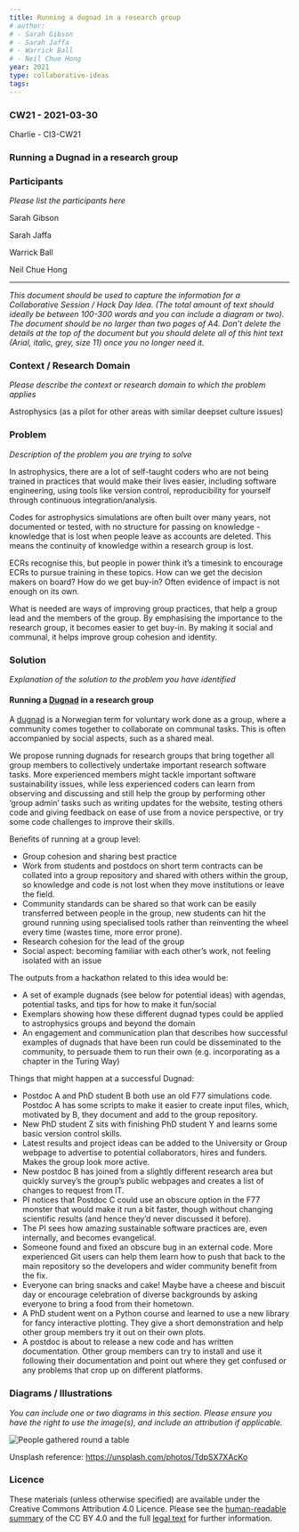 ```yaml
---
title: Running a dugnad in a research group
# author:
# - Sarah Gibson
# - Sarah Jaffa
# - Warrick Ball
# - Neil Chue Hong
year: 2021
type: collaborative-ideas
tags:
---
```


### CW21 - 2021-03-30

Charlie - CI3-CW21


### Running a Dugnad in a research group


### **Participants**

_Please list the participants here_

Sarah Gibson

Sarah Jaffa

Warrick Ball

Neil Chue Hong



---


_This document should be used to capture the information for a Collaborative Session / Hack Day Idea. (The total amount of text should ideally be between 100-300 words and you can include a diagram or two). The document should be no larger than two pages of A4. Don’t delete the details at the top of the document but you should delete all of this hint text (Arial, italic, grey, size 11) once you no longer need it._


### **Context / Research Domain**

_Please describe the context or research domain to which the problem applies_

Astrophysics (as a pilot for other areas with similar deepset culture issues)


### **Problem**

_Description of the problem you are trying to solve_

In astrophysics, there are a lot of self-taught coders who are not being trained in practices that would make their lives easier, including software engineering, using tools like version control, reproducibility for yourself through continuous integration/analysis.

Codes for astrophysics simulations are often built over many years, not documented or tested, with no structure for passing on knowledge - knowledge that is lost when people leave as accounts are deleted. This means the continuity of knowledge within a research group is lost. 

ECRs recognise this, but people in power think it’s a timesink to encourage ECRs to pursue training in these topics. How can we get the decision makers on board? How do we get buy-in? Often evidence of impact is not enough on its own.

What is needed are ways of improving group practices, that help a group lead and the members of the group. By emphasising the importance to the research group, it becomes easier to get buy-in. By making it social and communal, it helps improve group cohesion and identity.


### **Solution**

_Explanation of the solution to the problem you have identified_


#### Running a [Dugnad](https://en.wikipedia.org/wiki/Communal_work#Norway) in a research group

A [dugnad](https://en.wikipedia.org/wiki/Communal_work#Norway) is a Norwegian term for voluntary work done as a group, where a community comes together to collaborate on communal tasks. This is often accompanied by social aspects, such as a shared meal.

We propose running dugnads for research groups that bring together all group members to collectively undertake important research software tasks. More experienced members might tackle important software sustainability issues, while less experienced coders can learn from observing and discussing and still help the group by performing other ‘group admin’ tasks such as writing updates for the website, testing others code and giving feedback on ease of use from a novice perspective, or try some code challenges to improve their skills.

Benefits of running at a group level:



*   Group cohesion and sharing best practice
*   Work from students and postdocs on short term contracts can be collated into a group repository and shared with others within the group, so knowledge and code is not lost when they move institutions or leave the field.
*   Community standards can be shared so that work can be easily transferred between people in the group, new students can hit the ground running using specialised tools rather than reinventing the wheel every time (wastes time, more error prone).
*   Research cohesion for the lead of the group
*   Social aspect: becoming familiar with each other’s work, not feeling isolated with an issue

The outputs from a hackathon related to this idea would be:



*   A set of example dugnads (see below for potential ideas) with agendas, potential tasks, and tips for how to make it fun/social
*   Exemplars showing how these different dugnad types could be applied to astrophysics groups and beyond the domain
*   An engagement and communication plan that describes how successful examples of dugnads that have been run could be disseminated to the community, to persuade them to run their own (e.g. incorporating as a chapter in the Turing Way)

Things that might happen at a successful Dugnad:



*   Postdoc A and PhD student B both use an old F77 simulations code. Postdoc A has some scripts to make it easier to create input files, which, motivated by B, they document and add to the group repository.
*   New PhD student Z sits with finishing PhD student Y and learns some basic version control skills.
*   Latest results and project ideas can be added to the University or Group webpage to advertise to potential collaborators, hires and funders. Makes the group look more active.
*   New postdoc B has joined from a slightly different research area but quickly survey’s the group’s public webpages and creates a list of changes to request from IT. 
*   PI notices that Postdoc C could use an obscure option in the F77 monster that would make it run a bit faster, though without changing scientific results (and hence they’d never discussed it before).
*   The PI sees how amazing sustainable software practices are, even internally, and becomes evangelical.
*   Someone found and fixed an obscure bug in an external code. More experienced Git users can help them learn how to push that back to the main repository so the developers and wider community benefit from the fix.
*   Everyone can bring snacks and cake! Maybe have a cheese and biscuit day or encourage celebration of diverse backgrounds by asking everyone to bring a food from their hometown.
*   A PhD student went on a Python course and learned to use a new library for fancy interactive plotting. They give a short demonstration and help other group members try it out on their own plots.
*   A postdoc is about to release a new code and has written documentation. Other group members can try to install and use it following their documentation and point out where they get confused or any problems that crop up on different platforms.


### **Diagrams / Illustrations**

_You can include one or two diagrams in this section. Please ensure you have the right to use the image(s), and include an attribution if applicable._


![People gathered round a table](../images/people.jpg "image_tooltip")


Unsplash reference: https://unsplash.com/photos/TdpSX7XAcKo


### Licence

These materials (unless otherwise specified) are available under the Creative Commons Attribution 4.0 Licence. Please see the [human-readable summary](https://creativecommons.org/licenses/by/4.0/) of the CC BY 4.0 and the full [legal text](https://creativecommons.org/licenses/by/4.0/legalcode) for further information. 

